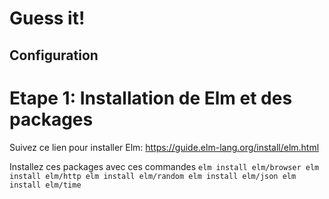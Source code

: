 # Guess it!

## Configuration
# Etape 1: Installation de Elm et des packages
Suivez ce lien pour installer Elm: https://guide.elm-lang.org/install/elm.html

Installez ces packages avec ces commandes `elm install elm/browser
                                           elm install elm/http
                                           elm install elm/random
                                           elm install elm/json
                                           elm install elm/time
`

